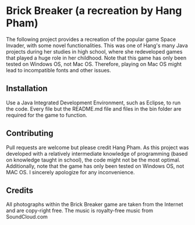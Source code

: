 # Brick Breaker (a recreation by Hang Pham)

The following project provides a recreation of the popular game Space Invader, with some novel functionalities. This was one of Hang's many Java projects during her studies in high school, where she redeveloped games that played a huge role in her childhood. Note that this game has only been tested on Windows OS, not Mac OS. Therefore, playing on Mac OS might lead to incompatible fonts and other issues.

## Installation
Use a Java Integrated Development Environment, such as Eclipse, to run the code. Every file but the README.md file and files in the bin folder are required for the game to function. 


## Contributing
Pull requests are welcome but please credit Hang Pham. As this project was developed with a relatively intermediate knowledge of programming (based on knowledge taught in school), the code might not be the most optimal. Additionally, note that the game has only been tested on Windows OS, not MAC OS. I sincerely apologize for any inconvenience.


## Credits 
All photographs within the Brick Breaker game are taken from the Internet and are copy-right free. The music is royalty-free music from SoundCloud.com
